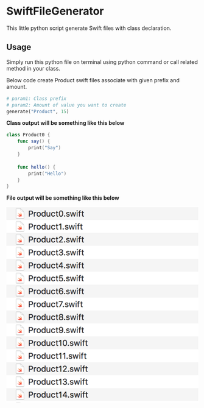 # SwiftFileGenerator
This little python script generate Swift files with class declaration.

## Usage
Simply run this python file on terminal using python command or call related method in your class.

Below code create Product swift files associate with given prefix and amount. 
```python
# param1: Class prefix 
# param2: Amount of value you want to create
generate("Product", 15)
```
**Class output will be something like this below**

```swift
class Product0 {
    func say() {
        print("Say")
    }
    
    func hello() {
        print("Hello")
    }
}
```
**File output will be something like this below**

![alt text](https://raw.githubusercontent.com/serhatsezer/SwiftFileGenerator/master/output.png "Logo Title Text 1")
